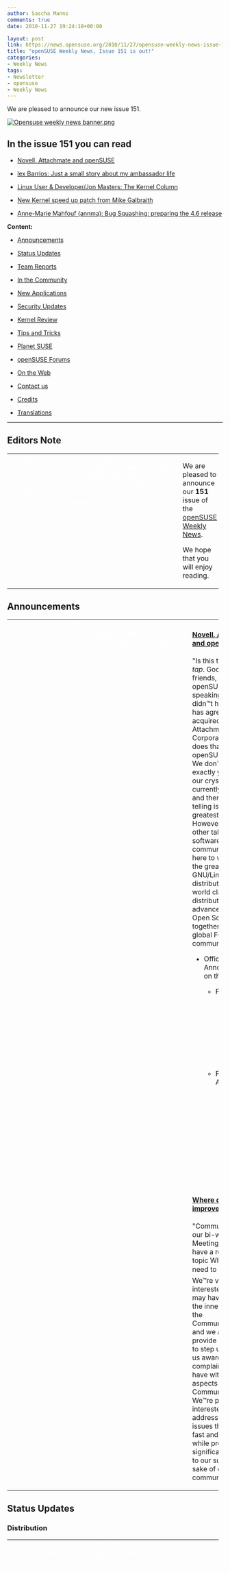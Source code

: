 ```yaml
---
author: Sascha Manns
comments: true
date: 2010-11-27 19:24:18+00:00

layout: post
link: https://news.opensuse.org/2010/11/27/opensuse-weekly-news-issue-151-is-out/
title: "openSUSE Weekly News, Issue 151 is out!"
categories:
- Weekly News
tags:
- Newsletter
- opensuse
- Weekly News
---
```

We are pleased to announce our new issue 151.
<!-- more -->








[![Opensuse weekly news banner.png](http://en.opensuse.org/images/6/6d/Opensuse_weekly_news_banner.png)](http://en.opensuse.org/File:Opensuse_weekly_news_banner.png)













## In the issue 151 you can read




  * [ Novell, Attachmate and openSUSE](https://news.opensuse.org/?p=5581#Novell.2C_Attachmate_and_openSUSE)


  * [ lex Barrios: Just a small story about my ambassador life](https://news.opensuse.org/?p=5581#lex_Barrios:_Just_a_small_story_about_my_ambassador_life)


  * [ Linux User & Developer/Jon Masters: The Kernel Column](https://news.opensuse.org/?p=5581#Linux_User_.26_Developer.2FJon_Masters:_The_Kernel_Column)


  * [ New Kernel speed up patch from Mike Galbraith](https://news.opensuse.org/?p=5581#New_Kernel_speed_up_patch_from_Mike_Galbraith)


  * [ Anne-Marie Mahfouf (annma): Bug Squashing: preparing the 4.6 release](https://news.opensuse.org/?p=5581#Anne-Marie_Mahfouf_.28annma.29:_Bug_Squashing:_preparing_the_4.6_release)















**Content:**




  * [ Announcements](https://news.opensuse.org/?p=5581#Announcements)


  * [ Status Updates](https://news.opensuse.org/?p=5581#Status_Updates)


  * [ Team Reports](https://news.opensuse.org/?p=5581#Team_Reports)


  * [ In the Community](https://news.opensuse.org/?p=5581#In_the_Community)


  * [ New Applications](https://news.opensuse.org/?p=5581#New.2FUpdated_Applications_.40_openSUSE)


  * [ Security Updates](https://news.opensuse.org/?p=5581#Security_Updates)


  * [ Kernel Review](https://news.opensuse.org/?p=5581#Kernel_Review)


  * [ Tips and Tricks](https://news.opensuse.org/?p=5581#Tips_and_Tricks)


  * [ Planet SUSE](https://news.opensuse.org/?p=5581#Planet_SUSE)


  * [ openSUSE Forums](https://news.opensuse.org/?p=5581#openSUSE_Forums)


  * [ On the Web](https://news.opensuse.org/?p=5581#On_the_Web)


  * [ Contact us](https://news.opensuse.org/?p=5581#Feedback_.2F_Communicate_.2F_Get_Involved)


  * [ Credits](https://news.opensuse.org/?p=5581#Credits)


  * [ Translations](https://news.opensuse.org/?p=5581#Translations)







  



  






  






  






  






  






  






  






  






  






  






  






  






  






  






  






  






  






  






  






  




  



* * *







## Editors Note








<table style="width: 98%;" class="zeroBorder" >
<tbody >
<tr >

<td style="color: rgb(255, 255, 255); text-align: center; vertical-align: top; width: 36px;" >[![OWN-oxygen-EditorsNote draft02.png](http://en.opensuse.org/images/thumb/7/7f/OWN-oxygen-EditorsNote_draft02.png/48px-OWN-oxygen-EditorsNote_draft02.png)](http://en.opensuse.org/File:OWN-oxygen-EditorsNote_draft02.png)
</td>

<td style="margin: 0pt 1em 0pt 0pt;" >


We are pleased to announce our **151** issue of the [openSUSE Weekly News](http://en.opensuse.org/Portal:Weekly_news). 




We hope that you will enjoy reading. 



</td>
</tr>
</tbody>
</table>





  









## Announcements








<table style="width: 98%;" class="zeroBorder" >
<tbody >
<tr >

<td style="color: rgb(255, 255, 255); text-align: center; vertical-align: top; width: 36px;" >[![Marketing.png](http://en.opensuse.org/images/9/98/Marketing.png)](http://en.opensuse.org/File:Marketing.png)
</td>

<td style="margin: 0pt 1em 0pt 0pt;" >


####  [Novell, Attachmate and openSUSE](https://news.opensuse.org/2010/11/22/novell-agrees-to-be-acquired-by-attachmate-corporation/)




"Is this thing on? *tap* *tap*. Good evening friends, this is your openSUSE Board speaking. If you didn™t hear yet, Novell has agreed to be acquired by Attachmate Corporation. What does that mean for the openSUSE Project? We don™t know exactly yet because our crystal ball is currently in the shop and therefore fortune-telling is not our greatest talent ;-) However, we have other talents: we are a software developer community and we™re here to work on one of the greatest GNU/Linux distributions and other world class software distribution tools to advance Free and Open Source software together with the global FOSS community! (...)" 




  * Official Announcements on this topic: 


    * From Novell: 


      * [Novell Agrees to be Acquired by Attachmate Corporation](http://www.novell.com/news/press/novell-agrees-to-be-acquired-by-attachmate-corporation)


    * From Attachmate: 


      * [Attachmate Corporation to Acquire Novell, Inc.](http://www.attachmate.com/Press/PressReleases/nov-22-2010.htm)


      * [Attachmate Corporation Statement on openSUSE project](http://www.attachmate.com/Press/PressReleases/nov-22-2010-SUSE.htm)



  






####  [Where do we need to improve?](https://news.opensuse.org/2010/11/23/where-do-we-need-to-improve/)




"Community, during our bi-weekly Board Meetings on IRC we have a regular agenda topic Where do we need to improve?. We™re very much interested in ideas you may have to improve the inner workings of the Community/Project and we also like to provide an opportunity to step up and make us aware of complaints you may have with various aspects of the Community/Project. We™re particular interested in addressing those issues that are both fast and easy to fix while providing a significant advantage to our success and the sake of our community. (...)" 



</td>
</tr>
</tbody>
</table>





  









## Status Updates







### Distribution





<table style="width: 98%;" class="zeroBorder" >
<tbody >
<tr >

<td style="color: rgb(255, 255, 255); text-align: center; vertical-align: top; width: 36px;" >[![Suse Box.png](http://en.opensuse.org/images/thumb/9/94/Suse_Box.png/48px-Suse_Box.png)](http://en.opensuse.org/File:Suse_Box.png)
</td>

<td style="margin: 0pt 1em 0pt 0pt;" >  




####  Bugzilla




**Important links:**




  * [Detailed Bugzilla Report](https://bugzilla.novell.com/report.cgi?x_axis_field=bug_severity&y_axis_field=product&z_axis_field=&query_format=report-table&short_desc_type=allwordssubstr&short_desc=&long_desc_type=fulltext&long_desc=&classification=openSUSE&bug_file_loc_type=allwordssubstr&bug_file_loc=&status_whiteboard_type=allwordssubstr&status_whiteboard=&keywords_type=anywords&keywords=&bug_status=UNCONFIRMED&bug_status=NEW&bug_status=ASSIGNED&bug_status=NEEDINFO&bug_status=REOPENED&emailassigned_to1=1&emailtype1=substring&email1=&emailassigned_to2=1&emailreporter2=1&emailqa_contact2=1&emailcc2=1&emailtype2=substring&email2=&bugidtype=include&bug_id=&votes=&chfieldfrom=&chfieldto=Now&chfieldvalue=&format=table&action=wrap&field0-0-0=noop&type0-0-0=noop&value0-0-0=)


  * [Submitting Bug Reports](http://en.opensuse.org/openSUSE:Submitting_bug_reports)


  * [Bug Reporting FAQ](http://en.opensuse.org/openSUSE:Bug_reporting_FAQ)


</td>
</tr>
</tbody>
</table>





  






## Team Reports




### Build Service Team





<table style="width: 98%;" class="zeroBorder" >
<tbody >
<tr >

<td style="color: rgb(255, 255, 255); text-align: center; vertical-align: top; width: 36px;" >[![OWN-oxygen-Build-Service.png](http://en.opensuse.org/images/9/98/OWN-oxygen-Build-Service.png)](http://en.opensuse.org/File:OWN-oxygen-Build-Service.png)
</td>

<td style="margin: 0pt 1em 0pt 0pt;" >


####  [New signing key in openSUSE:11.3:Contrib](https://news.opensuse.org/2010/11/24/new-signing-key-in-opensuse-11-3-contrib/)




"The old openSUSE:11.3:Contrib signing key got deleted by an accident, so we have to generate the new one and sign all packages in this repo with it. It is safe to accept key with the following fingerprint when yast/zypper ask you to do so:  

  

**4FC8 6B50 8808 B7D7 D36C 59E3 CC9C 2F60 7296 AFB2**  

  

 Sorry for the inconvenience!" 




####  Build Service Statistics




Statistics can be found at [http://build.opensuse.org](http://build.opensuse.org/)



</td>
</tr>
</tbody>
</table>





  






### openFATE Team





<table style="width: 98%;" class="zeroBorder" >
<tbody >
<tr >

<td style="color: rgb(255, 255, 255); text-align: center; vertical-align: top; width: 36px;" >[![Logo-fate.png](http://en.opensuse.org/images/thumb/c/c2/Logo-fate.png/48px-Logo-fate.png)](http://en.opensuse.org/File:Logo-fate.png)
</td>

<td style="margin: 0pt 1em 0pt 0pt;" >  




####  [#310848: Allow select multiple in Package Manager (YaST module)](https://features.opensuse.org/310848)




"Now I can select only 1 or only all packages in YaST package manager.  

 It would be logical to allow to mark several packages (more than 1, not all) by pressing Shift, Ctrl.  

 The marked packages could be manipulated with the same task: I select 3 packages, press right mouse, select to install (uninstall/tabu) these 3 packages." 




####  [#310855: Gnome Environment](https://features.opensuse.org/310855)




"I often hear complains from users about the Gnome Environment,not its ability to work but the design of that,people love the 2 bar on Gnome Environment and I was thinking if we could change it on the upcoming 11.4. The currently Gnome menu is not usable enough.At list you can change that and make it more like Mint. I know its really easy for a user to make that change but those are the things that attract users,especially the new ones." 




####  [#310856: don't remove custom grub entries](https://features.opensuse.org/310856)




"from [https://bugzilla.novell.com/show_bug.cgi?id=648565](https://bugzilla.novell.com/show_bug.cgi?id=648565) (written by Nico Gruber):  

 Applying a kernel update will delete custom grub entries with this kernel and add a default one. (...)" 




####  [#310857: Fallback entry in GRUB for RAID systems](https://features.opensuse.org/310857)




"GRUB supports a "fallback" entry that is booted if the default kernel is not available or bootable.  

 In short: that's exactly what you want on a system with RAID (at least RAID1, not sure if other RAID types are supported. (...)" 




####  [#310858: add apache2-mod_wsgi](https://features.opensuse.org/310858)




"The package apache2-mod_python is discontinued. Please add apache2-mod_wsgi instead. Please add it to patterns-openSUSE-lamp_server." 




####  [#310866: Choose installation pattern on a the basis of type of usage](https://features.opensuse.org/310866)




"openSUSE DVD has a lot of well selected packages. Currently what we do is offer choices to the consumer by his choices of Desktop. I would like we also offer choices on the basis of their use." 




####  [#310869: Yast module to manage classpath and enviroment variables](https://features.opensuse.org/310869)




"There should a yast module which support managing and editing of classpaths and environment variables. This makes opensuse more user friendly when an application is extracted from tar files or it is compiled from sources." 




####  [#310870: Add WEEKLY_TIME for weekly crons](https://features.opensuse.org/310870)




"When running cron jobs some of them can increase IO heavily, slowing the system down, like suse-updatedb from findutils-locate, doing a large find on the filesystems. On production servers being used by several users, these scripts have to be started at non working hours.  

  

 In /etc/sysconfig/cron we already have a variable called DAILY_TIME which controls at what time the scripts in /etc/cron.daily are being started by /usr/lib/cron/run-crons .  

  

 A similar approach would be very useful for the weekly crons, allowing a better control of the day and time when weekly cron jobs are started." 




####  [#310873: graphical environment for managing pendrive](https://features.opensuse.org/310873)




"will be realy usefull a graphical environment for managing pendrive, where you can format, make partition, etc" 




####  [#310879: koffice 2.3 default office suite in opensuse 11.4](https://features.opensuse.org/310879)




"koffice provides a very useful office suite that seamlessly integrates with kde" 




####  Statistics




[Feature](https://features.opensuse.org/) statistics for [openSUSE 11.4](https://features.opensuse.org/statistic/product/22236)




[More information on openFATE](http://en.opensuse.org/openSUSE:Openfate)



</td>
</tr>
</tbody>
</table>





  






### Testing Team





<table style="width: 98%;" class="zeroBorder" >
<tbody >
<tr >

<td style="color: rgb(255, 255, 255); text-align: center; vertical-align: top; width: 36px;" >[![Suse Box.png](http://en.opensuse.org/images/thumb/9/94/Suse_Box.png/48px-Suse_Box.png)](http://en.opensuse.org/File:Suse_Box.png)
</td>

<td style="margin: 0pt 1em 0pt 0pt;" >


####  [Larry Finger: Weekly News for November 19](http://lists.opensuse.org/opensuse-testing/2010-11/msg00028.html)




"The next Testing Core Team IRC meeting to discuss 11.4 Milestone 4 will be held December 6 at 1800 UTC.  

  

 The release of openSUSE 11.4 M4 has been delayed until Monday, November 29. The results of the automated testing implemented by Team member Bernhard Wiedermann indicated that Build 0906, which was a potential M4 candidate, was not suitable, but that Build 0908 would install without errors. Congratulations to Bernhard for his efforts. Trying to test a version that will not install is hardly the best way to encourage testing.  

  

 I have just begun to test M4 myself. Thus far, the NET install CD was used to upgrade from M3, and to build new installations on both real and virtual machines. My special interest is wireless networking - no serious problems found yet.  

  

 I hope the readers will test this version, and post bugs on the Novell Bugzilla." 



</td>
</tr>
</tbody>
</table>





  






### Translation Team





<table style="width: 98%;" class="zeroBorder" >
<tbody >
<tr >

<td style="color: rgb(255, 255, 255); text-align: center; vertical-align: top; width: 36px;" >[![Icon-localize.png](http://en.opensuse.org/images/thumb/9/95/Icon-localize.png/48px-Icon-localize.png)](http://en.opensuse.org/File:Icon-localize.png)
</td>

<td style="margin: 0pt 1em 0pt 0pt;" >  




####  Localization




  * Daily updated translation statistics are available on the [openSUSE Localization Portal](http://i18n.opensuse.org/). 


  * [Trunk Top-List](http://i18n.opensuse.org/stats/trunk/toplist.php) “ [Localization Guide](http://en.opensuse.org/openSUSE:Localization_guide)


</td>
</tr>
</tbody>
</table>





  









## In the Community 








<table style="width: 98%;" class="zeroBorder" >
<tbody >
<tr >

<td style="color: rgb(255, 255, 255); text-align: center; vertical-align: top; width: 36px;" >[![Icon-project.png](http://en.opensuse.org/images/3/31/Icon-project.png)](http://en.opensuse.org/File:Icon-project.png)
</td>

<td style="margin: 0pt 1em 0pt 0pt;" >  




####  [Kostas Koudaras: Organize a booth for openSUSE at an event](http://e-tote-kala.blogspot.com/2010/11/organize-booth-for-opensuse-at-event.html)




"To be honest with you I just wrote that article for the openSUSE wiki but I liked it so much that I decided to blog it.  

  

 Well it's time to go and organize your booth. You did it all correctly so far: 




  * You announced the event on the mailing lists. 


  * You registered a booth. 


  * You got the promotional material you asked. 


  * You got all the items of the checklist bellow. 


  * You even found other people to participate with you in the booth. (...)" 



####  [Sascha Manns: New Rubrique in the openSUSE Weekly News](http://saigkill.wordpress.com/2010/11/26/new-rubrique-in-the-opensuse-weekly-news/)




"We are planning a new Rubric "In the Community/Why i™m using SUSE / openSUSE."  

  

 The please feel free to post here your experiences. Talk about why LINUX, and why openSUSE? Interesting Anektotes? What makes openSUSE better than other LINUX Distribution.   

  

 Now you can choose. One way for submit your Article is to put it in this Discussion field from our Facebook Site . As alternative you can send your Article to: own-submit@opensuse.org.  

  

 Please come to us and talk about yourself. We planning to publish each Week one of this collected experiences." 




####  [Andreas Jaeger: Please note¦](http://lizards.opensuse.org/2010/11/22/please-note/)




"I™m going on parental leave from December 14th to February 13th, 2011. My son was born in January and now it™s my time to help a bit more out at home. My wife has many plans for me and I have some myself as well including changing diapers, some work at the house, celebrating christmas, showing off our kids to their grandparents, aunts and uncles, getting my son settled in the daycare, building a snow man¦  

  

 I hope some days of vacation will be in there as well so that I can be refreshed again when I return back to the Novell office to continue working for openSUSE.  

  

 Right now, I try to find some people that take over some of my responsibilities.(...)" 




####  [Greek openSUSE community, Translation of our First issue of Weekly news in Greek(issue 150)](http://opensuseambassadors.blogspot.com/2010/11/greek-opensuse-community-translation-of.html)




"The Greek openSUSE Team is pleased to inform you that the translation of openSUSE Weekly News issue 150 is a fact, take a look  

[http://el.opensuse.org/Weekly_news](http://el.opensuse.org/Weekly_news)  

  

 Today is a Great day for the Greek Community, today after two meetings we made to show all (including ourselves) that we were not just big fat words and that we can make things happen as a team that is bigger than 3 or 4 people. We know we are late, we were not in a hurry, we wanted it done correctly. We made it and we are really proud of it. When we started creating the Greek community many people told us that it would end up a great failure. Today we say to them:  

 -You Are Wrong.  

  

 We know we have road ahead of us, but Every great journey must start with one small step." 




###  From Ambassadors




####  [Alex Barrios: Just a small story about my ambassador life](http://lizards.opensuse.org/2010/11/20/just-a-small-story-about-my-ambassador-life/)




"Well, i know that i haven™t be so active in the last months here in lizards or the OWN but that doesn™t mean that i stop my ambassador work, and here is a small story about what i do to integrate the spread of the openSUSE word in my work.  

  

 After a really bad month for the economic point of view, i had to refocus all the goals of my company to jump out the hole where i fall thanks to the changes in the economy of my country (Venezuela), so i came out with the idea of give on-line courses about system security, hacking, pen-testing and that kind of stuff, including the usual Web Dev, Sys Admin courses. (...)" 




####  [Greek openSUSE Ambassadors: GeoDataCamp 2010](http://opensuseambassadors.blogspot.com/2010/11/geodatacamp-2010.html)




"November 19th-20th 2010 at National Technical University (NTUA), Athens there was a conference, GeoDataCamp 2010 (page in Greek) organized by OKXE.  

  

 openSUSE Greek team member Angelos Tzotsos made a presentation as member of OSGeo.  

  

 The conference was successful. More than 300 participants.  

 For all the presentations of the conference, his openSUSE laptop was used. Many people were interested and he gave about 20-30 PromoDVDs. Official GeoDataCamp 2010 WiKi page (in Greek). (...)" 




###  Welcome new Members (Corner for new acknowledged Members)




  * [Efstathios (Stathis) Iosifidis (Diamond_gr)](http://en.opensuse.org/User:Diamond_gr): Active Marketing guy 



###  Events & Meetings




Past: 




  * [**November 24, 2010: German Wiki Team Meeting**](https://news.opensuse.org/2010/05/30/german-wiki-team-meeting-2/)


  * [**November 25, 2010: ï»¿openSUSE KDE Team meeting**](https://news.opensuse.org/2010/05/13/%ef%bb%bfopensuse-kde-team-meeting/)



Upcoming: 




  * [** November 30, 2010: openSUSE Marketing Team Meeting**](https://news.opensuse.org/2010/10/05/opensuse-marketing-team-meeting-8/)


  * [** December 1, 2010: openSUSE Project Meeting (12:00)**](https://news.opensuse.org/2010/02/09/opensuse-project-meetings/)


  * [** December 1, 2010: German Wiki Team Meeting (15:30)**](https://news.opensuse.org/2010/05/30/german-wiki-team-meeting-2/)


  * [** December 1, 2010: openSUSE Board Meeting (19:00)**](https://news.opensuse.org/2010/03/24/opensuse-board-meeting/)



  






  * You can find more informations on other events at: 


    * [openSUSE News/Events](https://news.opensuse.org/category/events/) “ [Local events](http://en.opensuse.org/openSUSE:Ambassadors_events)



###  openSUSE for your ears




  * The openSUSE Weekly News are available as Livestream or Podcast in the German Language. You can hear it or download it on [http://blog.radiotux.de/podcast](http://blog.radiotux.de/podcast). 



###  openSUSE in $COUNTRY




"Details" 




###  Communication




  * [The Mailinglists](http://lists.opensuse.org/)


  * [The openSUSE Forums](http://forums.opensuse.org/)] 



###  Contributors




  * [The User Directory](http://users.opensuse.org/)


</td>
</tr>
</tbody>
</table>





  









## New/Updated Applications @ openSUSE








<table style="width: 98%;" class="zeroBorder" >
<tbody >
<tr >

<td style="color: rgb(255, 255, 255); text-align: center; vertical-align: top; width: 36px;" >[![OWN-oxygen-New-Updated-Applications.png](http://en.opensuse.org/images/1/10/OWN-oxygen-New-Updated-Applications.png)](http://en.opensuse.org/File:OWN-oxygen-New-Updated-Applications.png)
</td>

<td style="margin: 0pt 1em 0pt 0pt;" >


####  [Petr Mladek: LibreOffice 3.3 beta3 available for openSUSE](http://lizards.opensuse.org/2010/11/22/libreoffice-3_2_99_3/)




"I™m happy to announce LibreOffice 3.3 beta3 packages for openSUSE. They are available in the Build Service LibreOffice:Unstable project. They are based on the libreoffice-3.2.99.3 release. Please, look for more details about the openSUSE LibreOffice build on the wiki page.  

  

 The packages are beta versions and might include even serious bugs. Therefore they are not intended for data-critical usage. A good practice is to archive any important data before an use, ¦ (...)" 




####  [XBMC 9.11-1.pm.11.10](http://packman.links2linux.org/package/XBMC)




"XBMC is an award-winning free and open source (GPL) software media player and entertainment hub for digital media. XBMC is available for Linux, Mac OS X (Leopard, Tiger and Apple TV) and Microsoft Windows, as well as the original Xbox game console. Created in 2003 by a group of like minded programmers, XBMC is a non-profit project run and developed by volunteers located around the world. More than 50 software developers have contributed to XBMC, and 100-plus translators have worked to expand its reach, making it available in more than 30 languages." 




  






  * You can find other interesting Packages at: 


  * [Packman](http://packman.links2linux.de/rdf/packman_en.rdf) “ [OBS](https://hermes.opensuse.org/feeds/66367.rdf)


</td>
</tr>
</tbody>
</table>





  









## Security Updates








<table style="width: 98%;" class="zeroBorder" >
<tbody >
<tr >

<td style="color: rgb(255, 255, 255); text-align: center; vertical-align: top; width: 36px;" >[![Logo-SecurityUpdates.png](http://en.opensuse.org/images/6/68/Logo-SecurityUpdates.png)](http://en.opensuse.org/File:Logo-SecurityUpdates.png)
</td>

<td style="margin: 0pt 1em 0pt 0pt;" >


To view the security announcements in full, or to receive them as soon as they're released, refer to the [openSUSE Security Announce](http://lists.opensuse.org/opensuse-security-announce/) mailing list.  

  





</td>
</tr>
</tbody>
</table>





  









## Kernel Review








<table style="width: 98%;" class="zeroBorder" >
<tbody >
<tr >

<td style="color: rgb(255, 255, 255); text-align: center; vertical-align: top; width: 36px;" >[![Tux.svg.png](http://en.opensuse.org/images/thumb/b/bc/Tux.svg.png/48px-Tux.svg.png)](http://en.opensuse.org/File:Tux.svg.png)
</td>

<td style="margin: 0pt 1em 0pt 0pt;" >  




####  [Linux User & Developer/Jon Masters: The Kernel Column](http://www.linuxuser.co.uk/opinion/the-kernel-column-94-by-jon-masters/)




"This month saw the final release of kernel 2.6.36, and the closing of the following ˜merge window™ for new features to be merged into what will become the 2.6.37 kernel (more details about the latter in a moment). The 2.6.36 kernel features concurrency-managed workqueues, preliminary support for the fanotify mechanism discussed here in the past, final merging of the AppArmor security system used by some distributions for many years, and support for a new architecture, among many dozens of other significant improvements. The new kernel received patches from over 1,100 engineers for a total of nearly 11,000 changesets (collections of related changes to various kernel files) overall. (...)" 




####  [h-online/Thomas Leemhuis: Kernel Log: Fast response times via process groups ](http://www.h-online.com/open/features/Kernel-Log-Fast-response-times-via-process-groups-1141390.html)




"The automatic creation of process groups should keep the desktop interface responsive even when a large number of processes are making the CPU sweat. Meanwhile, the development of 2.6.37 is in full swing, and new stable kernels replace their predecessors; 2.6.35, on the other hand, has reached the end of its life. (...)" 



</td>
</tr>
</tbody>
</table>





  









## Tips and Tricks








<table style="width: 98%;" class="zeroBorder" >
<tbody >
<tr >

<td style="color: rgb(255, 255, 255); text-align: center; vertical-align: top; width: 36px;" >[![OWN-oxygen-Tips-and-Tricks.png](http://en.opensuse.org/images/9/98/OWN-oxygen-Tips-and-Tricks.png)](http://en.opensuse.org/File:OWN-oxygen-Tips-and-Tricks.png)
</td>

<td style="margin: 0pt 1em 0pt 0pt;" >  




###  For Desktop Users




####  [Linux.com/Jack Wallen: Creating Macros Without Scripting in LibreOffice and OpenOffice.org](http://www.linux.com/learn/tutorials/380813-introduction-to-openoffice-macros)




"If you find yourself doing the same task over and over again in LibreOffice (or OpenOffice.org), you need to learn about macros. Whether it's inserting the same text over and over, formatting text, or any other task where multiple keystrokes or actions are necessary you can save time by creating a macro. LibreOffice (and OpenOffice.org before it) include an outstanding Macro tool that allows you to quickly create and manage macros that will ease the burden of repetitive tasks. (...)" 




  






###  For Commandline/Script Newbies




####  [Tips4Linux.com: Record Live Radio using only Mplayer](http://tips4linux.com/record-live-radio-using-only-mplayer/)




"Did you know that you only need MPlayer to record a live radio station? Use  

**mplayer http://ip:port/ -ao pcm:file=radio.wav -vo null -vc null**  

 to dump a radio.wav file of the audio stream. You can later convert it to MP3 using LAME or Audacity." 




####  [Usama Hashimi: GNU find “ A Multidimensional Tool](http://linux-blog.org/gnu-find-a-multidimensional-tool/)




"Beginners are mostly afraid of command prompt. Whenever they see a command prompt, they immediately say its very difficult. But it™s not true. The Command prompt is as friendly as GUI (Graphical User Interface), provided if you use it with proper procedure.  

  

 Most people use GUI tools to search for files. They don™t realize that they can use command line tools to search for them as well! GNU ˜find™ is such like a tool which can not only search files but can even copy, move or delete these files on the fly.  

  

 So let™s see that how ˜find™ works." 




  






###  For System Administrators




####  [LinuxPlanet/Juliet Kemp: Linux Server Troubleshooting With strace](http://www.linuxplanet.com/linuxplanet/tutorials/7229/1/)




"strace is a useful little utility “ installed by default on most Linux systems “ which allows you to find out what a program is doing under the hood by tracing the system calls it's making. strace is a great basic debugging tool; but it's also fascinating to use even when you're not tracing a problem. It can teach you a lot about how a Linux program works. (...)" 




####  [LinuxPlanet/Akkana Peck: Troubleshooting Linux Servers](http://www.linuxplanet.com/linuxplanet/tutorials/7232/1/)




"You thought you had it all working, didn't you? And then you find out that your process you thought was running and collecting data hasn't reported anything for two hours. Or maybe it's something on the desktop -- your browser has frozen and isn't responding. Or suddenly everything's gotten really slow and you're not sure why. And this happens every few days, and you're tired of it.  

  

 How do you find out what's going on in your running processes? (...)" 



</td>
</tr>
</tbody>
</table>





  









## Planet SUSE








<table style="width: 98%;" class="zeroBorder" >
<tbody >
<tr >

<td style="color: rgb(255, 255, 255); text-align: center; vertical-align: top; width: 36px;" >[![Logo-PlanetSUSE.png](http://en.opensuse.org/images/thumb/f/fe/Logo-PlanetSUSE.png/48px-Logo-PlanetSUSE.png)](http://en.opensuse.org/File:Logo-PlanetSUSE.png)
</td>

<td style="margin: 0pt 1em 0pt 0pt;" >  




####  [Michal HrušeckÃ½: Pasting images](http://michal.hrusecky.net/index.php/blog/show/Pasting-images.html)




"As you probably know, I'm the one responsible for openSUSE Paste. So I'm receiving some requests for adding features and fixing thing and such. One of the request I received quite some time ago was from Sirko. He's artist and he's doing nice artwork. Sometimes he needs to quickly post what he has drawn somewhere to show it to the others and receive some feedback. He is currently using his own site, he could use some image pasting site, but he is our community member and he likes promoting openSUSE wherever he is, whatever he is doing. So I started working on image pasting support for our openSUSE Paste quite some time ago and this weekend I finally finished it. (...)" 




####  [Pascal Bleser: Attachmate acquires Novell: my 0.02EUR](http://dev-loki.blogspot.com/2010/11/attachmate-acquires-novell-my-002eur.html)




"As we announced yesterday (and Henne did 90% of the work, btw), Novell is probably going to be acquired. Yes, probably, it's not a done deal yet, but is probably what is going to happen.  

  

 Now, my very personal 2 cents about it. Not the view of the entire openSUSE board, just me, from my very own experience and feelings.  

  

 So it's random conspiracy time again, not like we haven't been there before, did we (just google for "Novell Microsoft deal" and look at all those doomsday scenarios). (...)" 




####  [Ludwig Nussel: updated permissions handling in 11.4](http://lizards.opensuse.org/2010/11/24/updated-permissions-handling-in-11-4/)




"In addition to supporting file system capabilities (fate#307254) I™ve also updated the permissions handling in 11.4 slightly.  

  

 There have been complaints that every SuSEconfig run also calls SuSEconfig.permissions which leads to changed file permissions at unexpected times. Therefore I™ve modified SuSEconfig.permissions to only actually set permissions when called explicitly (ie SuSEconfig “module permissions). When called by a generic SuSEconfig run SuSEconfig.permissions now only shows files with wrong permissions but doesn™t actually fix them anymore. (...)" 




####  [Andres Silva: openSUSE Needs to Rebel](http://anditosan.blogspot.com/2010/11/opensuse-needs-to-rebel.html)




"Over the course of a few years, and after openSUSE was launched, the relationship of openSUSE internally has been one of constant rediscovery and also lethargy. openSUSE heaveily relies on the power of the community and their votes on certain issues, features, etc. Simply put, openSUSE is democratic. In a sense, this means that openSUSE has developed a system that slows down the process of innovation and has become an acolyte of other Linux distributions such as Fedora and Ubuntu. Fedora, on the one hand, has the fairly advanced support from the Red Hat giant. A company that has enough capacity to make changes which are matured enough and set examples for other distributions to follow. Then Ubuntu has Mark Shuttleworth. A character with a strong personality and defying attitude to break the routine of being a "common" Linux distribution. (...)" 




####  [Kostas Koudaras: openSUSE: A difficult Distribution or a user-friendly distribution? (Part 1).](http://e-tote-kala.blogspot.com/2010/11/opensuse-difficult-distribution-or-user.html)




"Finally what kind of distribution is openSUSE? Is it a distribution that demands from the user to have some basic knowledge around Linux? is it a distribution unmanageable or by now its development has reached that level that has become a stable but yet friendly to the user of every level? Finally is openSUSE a distribution that you would recommend to a user that starts now with FOSS?  

 The easy way to write that article is to present you the advantages of the distribution noting for you that openSUSE is really the easiest distribution on the world.But something like that would not be interesting for no one and I believe neither it would convince anyone. Another way would be to emphasize the disadvantages of the other distributions but I find that immoral and again I wouldn't convince anyone.Of course at some point I'll have to make some comparison with other distributions but that will only serve my intention to define the position where openSUSE stands and under no circumstances I have no intention to undermine any distribution because that would undermined the work of other people like me who make a try to support FOSS and FOSS is above all. (...)" 



</td>
</tr>
</tbody>
</table>





  









## openSUSE Forums








<table style="width: 98%;" class="zeroBorder" >
<tbody >
<tr >

<td style="color: rgb(255, 255, 255); text-align: center; vertical-align: top; width: 36px;" >[![OWN-oxygen-openSUSE-Forums.png](http://en.opensuse.org/images/e/ed/OWN-oxygen-openSUSE-Forums.png)](http://en.opensuse.org/File:OWN-oxygen-openSUSE-Forums.png)
</td>

<td style="margin: 0pt 1em 0pt 0pt;" >


####  [What download method is best for downloading openSUSE 11.3](http://forums.opensuse.org/english/get-help-here/install-boot-login/450141-what-download-method-best-downloading-suse-11-3-website.html)




Although the download page at [http://opensuse.org](http://opensuse.org/) contains quite some information on this subject, the question above is asked in the forums from time to time. Read the different suggestions to the OP, who has problems getting a correct download. 




####  [New Kernel speed up patch from Mike Galbraith](http://forums.opensuse.org/english/get-help-here/install-boot-login/450079-new-kernel-speed-up-patch-file-mike-galbraith.html?highlight=200+lines)




"After the breaking news of [Mike Galbraith's patch](http://lkml.org/lkml/2010/10/19/123) of 233 lines of code to the linux kernel and the confirmation it was working by Linus Torvalds, naturally some threads were opened on the forums. This thread is one of them, where bits and bigger bits of info drop in, also the alternative for the patch." 




####  [Wife orders new PC with no OS ... possible openSUSE candidate](http://forums.opensuse.org/english/community/general-chit-chat/450137-wife-orders-new-pc-no-os-possible-opensuse-candidate.html)




"This subject was posted in our General Chit-Chat forums, may originally have been intended as no more than just sharing, but the thread evolves into a vibrant one, full of suggestions, advice, do's and don'ts, and sharing of experiences" 




####  [Paste your output: paste.opensuse.org: ](http://forums.opensuse.org/english/news/announcements/450036-new-paste-opensuse-org-paste-your-output.html)




"A nice example of integration of various services offered by opensuse.org and it's community: paste,opensuse.org. Lots and lots of times help seekers are asked to post the output of commands invoked in a terminal window. This output can be very long in terms of number of lines, and thus make the post almost unreadable. Pasting the output at [paste.opensuse.org](http://paste.opensuse.org/) gives a link you can copy in your post." 




####  [Novell to be sold to Attachmate](http://forums.opensuse.org/english/community/general-chit-chat/450205-novell-sold-attachmate.html?highlight=novell+sold)




"After months of rumours, yet another big news story develops: Novell, owner of SUSE, gets sold to Attachmate. Read how users react on the news, what they think it's going to mean for the distro. As I am writing this, already three threads have been opened on this issue: [one here](http://forums.opensuse.org/english/news/tech-news/450212-re-novell-sold.html), and [one here](http://forums.opensuse.org/staff-area-hidden-area/global-moderators-area/450208-novell-sold.html) also have some replies." 



</td>
</tr>
</tbody>
</table>





  









## On the Web








<table style="width: 98%;" class="zeroBorder" >
<tbody >
<tr >

<td style="color: rgb(255, 255, 255); text-align: center; vertical-align: top; width: 36px;" >[![OWN-oxygen-On-the-Web.png](http://en.opensuse.org/images/d/d6/OWN-oxygen-On-the-Web.png)](http://en.opensuse.org/File:OWN-oxygen-On-the-Web.png)
</td>

<td style="margin: 0pt 1em 0pt 0pt;" >  




###  Announcements




####  [ownCloud 1.1 released](http://blog.karlitschek.de/2010/11/owncloud-11-released.html)




"10 minutes ago I released ownCloud 1.1  

  

 IÂ´m really happy with this release. Not only because we have a lot of new features and bugfixes but also because the ownCloud development team is growing and more and more people are contributing to ownCloud.  

 I gave several presentation about ownCloud in the last few month and IÂ´m trilled by the positive reactions I get. People really seams to like to idea behind ownCloud.  

  

 You can download ownCloud 1.1 now and run you own cloud storage on your own hardware. (...)" 




  






###  Call for participation




####  [KDE.news/Cornelius Schumacher: KDE Experts Needed for EU Research Project](http://dot.kde.org/2010/11/23/kde-experts-needed-eu-research-project)




"The EU research project, [ALERT](http://www.alert-project.eu/), is looking for KDE experts to assist research on free and open source software collaboration processes. The goal of the ALERT project is to develop methods and tools that improve FLOSS coordination by maintaining awareness of community activities through real-time, personalized, context-aware notification. KDE provides one use case for applying and evaluating these methods and tools. (...)" 




####  [Anne-Marie Mahfouf (annma): Bug Squashing: preparing the 4.6 release](http://annma.blogspot.com/2010/11/bug-squashing-preparing-46-release.html)




"I'll carry on giving tips on how to make better bug reports but I would like to ask your participation at the bug squashing week which will start tomorrow and will last 7 days.  

  

**What is it?** The aim is to detect and triage the more bugs possible so that the next beta already will benefit of an improved quality.  

  

**How?** If you can install the beta, you have 2 possibilities: either run it in any possible way and report all the bugs you find. Or help triage and reproduce the bugs already reported.  

  

**Where?** You can join on IRC Freenode #kde-bugs and you can ask there any question. There is also a Techbase Page to help you. (...)" 




  






###  Reports




####  [Phoronix/Michael Larabel: Running The Native ZFS Linux Kernel Module, Plus Benchmarks](http://www.phoronix.com/scan.php?page=article&item=linux_kqzfs_benchmarks&num=1)




"In August we delivered the news that Linux was soon to receive [a native ZFS Linux kernel module](http://www.phoronix.com/vr.php?view=15232). The Sun (now Oracle) ZFS file-system has long been sought after for Linux, though less now since [Btrfs](http://www.phoronix.com/scan.php?page=search&q=Btrfs) has emerged, but incompatibilities between the CDDL and GPL licenses have barred such support from entering the mainline Linux kernel. There has been ZFS-FUSE to run the ZFS file-system in user-space, but it [comes with slow performance](http://www.phoronix.com/vr.php?view=15235). There has also been work by the Lawrence Livermore National Laboratories in [porting ZFS to Linux](http://www.phoronix.com/scan.php?page=news_item&px=ODU1MA) as a native Linux kernel module. This LLNL ZFS work though is incomplete but still progressing due to a US Department of Energy contract. It is though via this work that developers in India at KQ Infotech have made working a Linux kernel module for ZFS. In this article are some new details on KQ Infotech's ZFS kernel module and our results from testing out the ZFS file-system on Linux. (...)" 




####  [PCWorld/Joab Jackson: Open-source Social Network Diaspora Goes Live](http://www.pcworld.com/businesscenter/article/211526/opensource_social_network_diaspora_goes_live.html)




"Diaspora, a widely anticipated social network site built on open-source code, [has cracked open its doors](http://joindiaspora.com/) for business today, at least for a handful of invited participants. (...)" 




####  [Cult of Mac/Adam Rosen: Cool News: Now Your Fridge Can Run Linux](http://www.cultofmac.com/cool-news-now-your-fridge-can-run-linux/71153)




"The range of devices running Linux grows every day. Now you can add one more to the list: Electrolux (Frigidaire) in Brazil has just announced the [Infinity i-kitchen](http://profusion.mobi/first_product_of_profusion_and_electrolux_partnership), a smart appliance running Linux on an embedded 400MHz Freescale i.MX25 processor. With 128MB RAM and a 480Ã—800 touch panel, the i-kitchen provides the user with unparalleled control over his refrigerator operations. (...)" 




####  [LinuxDevices.com/Jonathan Angel: Toshiba spins shake-and-bake hard disk drives](http://www.linuxfordevices.com/c/a/News/Toshiba-MK1060GSCX-and-MK8050GACY/)




"Toshiba announced a pair of 2.5-inch hard disk drives it claims offer the industry's widest temperature range for 24/7 operation. Suitable for ATMs, digital surveillance, automation, and other embedded devices, the MK1060GSCX and MK8050GACY spin at 4,200rpm and offer 100GB or 80GB capacities, respectively. (...)" 




####  [Network World/Stephen Spector: What Open Source Community is the Healthiest?](http://www.networkworld.com/community/node/68655)




"When thinking of an open source developer, most us of probably think of a male in his 30™s, overweight, long beard, and socially awkward. While this is just a stereotype and not a true reflection of all open source developers, there is some truth in the weight category. (...)" 




  






###  Reviews and Essays




####  [Datamation/Bruce Byfield: Is Mobile Making Linux Menus Obsolete?](http://itmanagement.earthweb.com/osrc/article.php/3914341/Is-Mobile-Making-Linux-Menus-Obsolete.htm)




"Are menus starting to disappear from the Linux desktop? A survey of the alternatives suggests that, at the very least, menus seem to be evolving out of recognition in response to modern trends, particularly the effort to make workstation and laptop desktops more like mobile interfaces. Ask usability experts, and the unexamined assumption is that the classic menu needs improvement -- although whether users feel that way seems less clear. (...)" 




####  [KDE 4 Look Part 3: A Week of KDE 4.5](http://server.ericsbinaryworld.com/blog/2010/11/21/kde-4-look-part-3-a-week-of-kde-4-5/)




"So I™ve used KDE for about a work week. During that time I™ve pretty much gone to using the KDE versions of all my programs except Konqueror. I™m not sure if the Fedora 14 version of Konqueror is the one with Webkit, but last time I used Konqueror with KHTML it was mucking up a bunch of web pages including my blog. So I stuck with Google Chrome, which is what i use on Gnome, LXDE (Lubuntu on my laptop), and on my Windows 7 install. (Also, I stuck with gPodder for podcasts because that™s working perfectly) So how did it go?" 



</td>
</tr>
</tbody>
</table>





  









## Feedback / Communicate / Get Involved








<table style="width: 98%;" class="zeroBorder" >
<tbody >
<tr >

<td style="color: rgb(255, 255, 255); text-align: center; vertical-align: top; width: 36px;" >[![OWN-oxygen-FCG.png](http://en.opensuse.org/images/a/ae/OWN-oxygen-FCG.png)](http://en.opensuse.org/openSUSE:Weekly_news_team)
</td>

<td style="margin: 0pt 1em 0pt 0pt;" >Do you have comments on any of the things mentioned in this article? Then head right over to the [comment section](https://news.opensuse.org/?p=5581) and let us know!  

Or if you would like to be part of the [openSUSE:Weekly news team](http://en.opensuse.org/openSUSE:Weekly_news_team) then check out our team page and join!  

Or Communicate with or get help from the wider openSUSE community -- via IRC, forums, or mailing lists -- see [Communicate](http://en.opensuse.org/openSUSE:Communication_channels). 


  

[![Rss 32.png](http://en.opensuse.org/images/thumb/6/6d/Rss_32.png/24px-Rss_32.png)](http://en.opensuse.org/File:Rss_32.png) You can subscribe to the openSUSE Weekly News RSS feed at [https://news.opensuse.org/category/weekly-news/feed/](https://news.opensuse.org/category/weekly-news/feed/)



</td>
</tr>
</tbody>
</table>





  









## Credits








<table style="width: 98%;" class="zeroBorder" >
<tbody >
<tr >

<td style="color: rgb(255, 255, 255); text-align: center; vertical-align: top; width: 36px;" >[![OWN-oxygen-Credits.png](http://en.opensuse.org/images/1/17/OWN-oxygen-Credits.png)](http://en.opensuse.org/File:OWN-oxygen-Credits.png)
</td>

<td style="margin: 0pt 1em 0pt 0pt;" >


  * [saigkill](http://en.opensuse.org/User:Saigkill) [Talk](http://en.opensuse.org/User_talk:Saigkill) - [Contributions](http://en.opensuse.org/Special:Contributions/saigkill) Sascha Manns (Editor in Chief) 


  * [STS301](http://en.opensuse.org/index.php?title=User:STS301&action=edit&redlink=1) [Talk](http://en.opensuse.org/index.php?title=User_talk:STS301&action=edit&redlink=1) - [Contributions](http://en.opensuse.org/Special:Contributions/STS301) Sebastian Schöbinger (Tips/Tricks) 


  * [HeliosReds](http://en.opensuse.org/User:HeliosReds) [Talk](http://en.opensuse.org/index.php?title=User_talk:HeliosReds&action=edit&redlink=1) - [Contributions](http://en.opensuse.org/Special:Contributions/HeliosReds) Satoru Matsumoto (Editorial Office) 


  * [Caf4926](http://en.opensuse.org/User:Caf4926) [Talk](http://en.opensuse.org/index.php?title=User_talk:Caf4926&action=edit&redlink=1) - [Contributions](http://en.opensuse.org/Special:Contributions/Caf4926) Carl Fletcher (Main-Newsletter, Forums Sec.) 


  * [Knurpht](http://en.opensuse.org/User:Knurpht) [Talk](http://en.opensuse.org/index.php?title=User_talk:Knurpht&action=edit&redlink=1) - [Contributions](http://en.opensuse.org/Special:Contributions/Knurpht) Gertjan Lettink (Forums) 


  * [Okuro](http://en.opensuse.org/User:Okuro) [Talk](http://en.opensuse.org/index.php?title=User_talk:Okuro&action=edit&redlink=1) - [Contributions](http://en.opensuse.org/Special:Contributions/Okuro) Thomas Hofstätter (Events & Meetings) 


  * add translators 


</td>
</tr>
</tbody>
</table>





  









## Translations





<table style="width: 98%;" class="zeroBorder" >
<tbody >
<tr >

<td style="color: rgb(255, 255, 255); text-align: center; vertical-align: top; width: 36px;" >[![OWN-Icon-locale.png](http://en.opensuse.org/images/thumb/b/b5/OWN-Icon-locale.png/48px-OWN-Icon-locale.png)](http://en.opensuse.org/File:OWN-Icon-locale.png)
</td>

<td style="margin: 0pt 1em 0pt 0pt;" >  




openSUSE Weekly News is translated into many languages.Issue #151 of the openSUSE Weekly News is available in: 




  * [English](http://en.opensuse.org/Archive:Weekly_news_151)



Delayed / to be translated: 




  * [Magyar](http://hu.opensuse.org/OpenSUSE_Heti_H%C3%ADrmond%C3%B3/151)


  * [EspaÃ±ol](http://es.opensuse.org/OpenSUSE_Noticias_Semanales/151)


  * [ç¹é«”ä¸­æ–‡](http://zh_tw.opensuse.org/OpenSUSE_Weekly_News/151)


  * [æ—¥æ¬èªž](http://ja.opensuse.org/OpenSUSE_Weekly_News/151)


  * [Ð ÑƒÑÑÐºÐ¸Ð¹](http://ru.opensuse.org/%D0%95%D0%B6%D0%B5%D0%BD%D0%B5%D0%B4%D0%B5%D0%BB%D1%8C%D0%BD%D1%8B%D0%B5_%D0%BD%D0%BE%D0%B2%D0%BE%D1%81%D1%82%D0%B8_openSUSE/151)


  * [Indonesia](http://en.opensuse.org/OpenSUSE_Weekly_News/151/indonesian)


  * [ç®€ä½“ä¸­æ–‡](http://en.opensuse.org/OpenSUSE_Weekly_News/151/chinese)


  * [Deutsch](http://de.opensuse.org/OpenSUSE-Wochenschau/151)


  * [FranÃ§ais](http://fr.opensuse.org/Lettre_d%27information_openSUSE/151)


  * [Polski](http://pl.opensuse.org/Tygodnik_openSUSE/151)


  * [PortuguÃªs](http://pt.opensuse.org/Not%C3%ADcias_da_semana_no_openSUSE/151)


  * [Italiano](http://it.opensuse.org/OpenSUSE_Newsletter_Settimanale/151)


  * [Svenska](http://en.opensuse.org/OpenSUSE_Weekly_News/151/swedish)


  * [ÄŒesky](http://cs.opensuse.org/OpenSUSE_t%C3%BDden%C3%ADk/151)


  * [Greek](http://el.opensuse.org/Weekly_news)


</td>
</tr>
</tbody>
</table>
  

		
